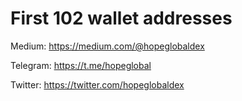 # First 102 wallet addresses

Medium: https://medium.com/@hopeglobaldex

Telegram: https://t.me/hopeglobal

Twitter: https://twitter.com/hopeglobaldex
